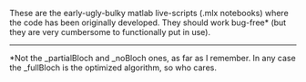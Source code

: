 These are the early-ugly-bulky matlab live-scripts (.mlx notebooks) where the code has been originally developed. They should work bug-free* (but they are very cumbersome to functionally put in use).

-----

*Not the _partialBloch and _noBloch ones, as far as I remember. In any case the _fullBloch is the optimized algorithm, so who cares.